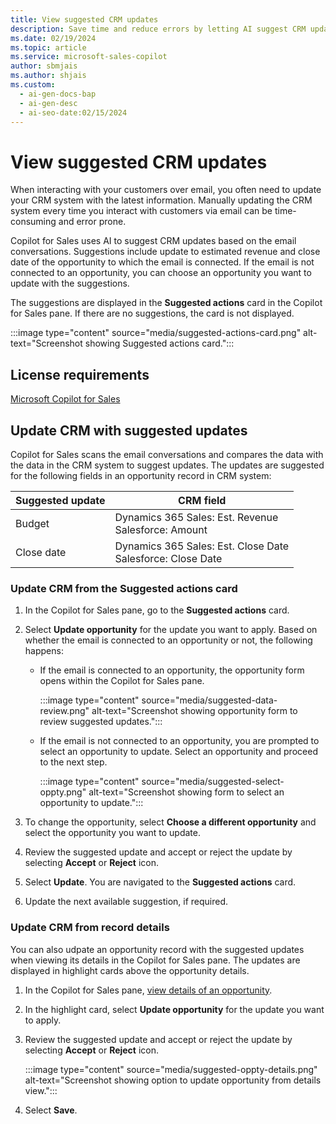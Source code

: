 ```yaml
---
title: View suggested CRM updates
description: Save time and reduce errors by letting AI suggest CRM updates based on email conversations
ms.date: 02/19/2024
ms.topic: article
ms.service: microsoft-sales-copilot
author: sbmjais
ms.author: shjais
ms.custom:
  - ai-gen-docs-bap
  - ai-gen-desc
  - ai-seo-date:02/15/2024
---
```


# View suggested CRM updates

When interacting with your customers over email, you often need to update your CRM system with the latest information. Manually updating the CRM system every time you interact with customers via email can be time-consuming and error prone.

Copilot for Sales uses AI to suggest CRM updates based on the email conversations. Suggestions include update to estimated revenue and close date of the opportunity to which the email is connected. If the email is not connected to an opportunity, you can choose an opportunity you want to update with the suggestions.

The suggestions are displayed in the **Suggested actions** card in the Copilot for Sales pane. If there are no suggestions, the card is not displayed.

:::image type="content" source="media/suggested-actions-card.png" alt-text="Screenshot showing Suggested actions card.":::

## License requirements

[Microsoft Copilot for Sales](https://www.microsoft.com/ai/microsoft-sales-copilot#featuresandpricing)

## Update CRM with suggested updates

Copilot for Sales scans the email conversations and compares the data with the data in the CRM system to suggest updates. The updates are suggested for the following fields in an opportunity record in CRM system:

| Suggested update | CRM field |
|------------------|-----------|
| Budget | Dynamics 365 Sales: Est. Revenue <br>Salesforce: Amount     |
| Close date | Dynamics 365 Sales: Est. Close Date <br>Salesforce: Close Date |

### Update CRM from the Suggested actions card

1. In the Copilot for Sales pane, go to the **Suggested actions** card.

2. Select **Update opportunity** for the update you want to apply. Based on whether the email is connected to an opportunity or not, the following happens:

    - If the email is connected to an opportunity, the opportunity form opens within the Copilot for Sales pane.

        :::image type="content" source="media/suggested-data-review.png" alt-text="Screenshot showing opportunity form to review suggested updates.":::

    - If the email is not connected to an opportunity, you are prompted to select an opportunity to update. Select an opportunity and proceed to the next step.
    
        :::image type="content" source="media/suggested-select-oppty.png" alt-text="Screenshot showing form to select an opportunity to update.":::

1. To change the opportunity, select **Choose a different opportunity** and select the opportunity you want to update.

1. Review the suggested update and accept or reject the update by selecting **Accept** or **Reject** icon.

1. Select **Update**. You are navigated to the **Suggested actions** card. 

1. Update the next available suggestion, if required.

### Update CRM from record details

You can also udpate an opportunity record with the suggested updates when viewing its details in the Copilot for Sales pane. The updates are displayed in highlight cards above the opportunity details.

1. In the Copilot for Sales pane, [view details of an opportunity](view-record-details.md).

2. In the highlight card, select **Update opportunity** for the update you want to apply.

3. Review the suggested update and accept or reject the update by selecting **Accept** or **Reject** icon.

    :::image type="content" source="media/suggested-oppty-details.png" alt-text="Screenshot showing option to update opportunity from details view.":::

4. Select **Save**.

